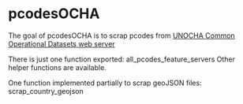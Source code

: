 
<!-- README.md is generated from README.Rmd. Please edit that file -->

# pcodesOCHA

<!-- badges: start -->

<!-- badges: end -->

The goal of pcodesOCHA is to scrap pcodes from [UNOCHA Common
Operational Datasets web
server](https://gistmaps.itos.uga.edu/arcgis/rest/services)

There is just one function exported: all\_pcodes\_feature\_servers Other
helper functions are available.

One function implemented partially to scrap geoJSON files:
scrap\_country\_geojson
